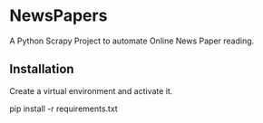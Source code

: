# NewsPapers
A Python Scrapy Project to automate Online News Paper reading.

## Installation
Create a virtual environment and activate it.

pip install -r requirements.txt

